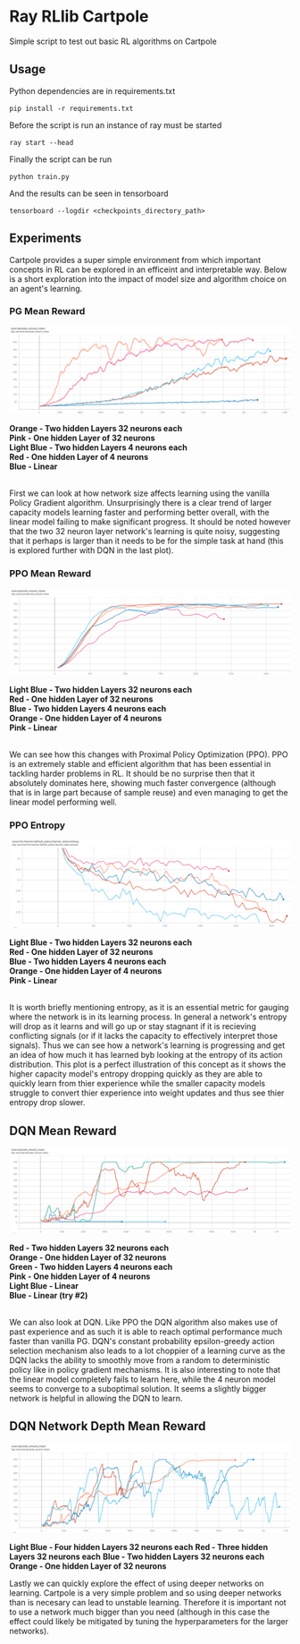 # Ray RLlib Cartpole

Simple script to test out basic RL algorithms on Cartpole

## Usage

Python dependencies are in requirements.txt

```
pip install -r requirements.txt
```

Before the script is run an instance of ray must be started

```
ray start --head
```

Finally the script can be run

```
python train.py
```

And the results can be seen in tensorboard 

```
tensorboard --logdir <checkpoints_directory_path>
```

## Experiments

Cartpole provides a super simple environment from which important concepts in RL can be explored in an efficeint and interpretable way. Below is a short exploration into the impact of model size and algorithm choice on an agent's learning.

### PG Mean Reward
![PG](Plots/PG_mean_reward.PNG)

**Orange - Two hidden Layers 32 neurons each**<br />
**Pink - One hidden Layer of 32 neurons**<br />
**Light Blue - Two hidden Layers 4 neurons each**<br />
**Red - One hidden Layer of 4 neurons**<br />
**Blue - Linear**<br />
<br />

First we can look at how network size affects learning using the vanilla Policy Gradient algorithm. Unsurprisingly there is a clear trend of larger capacity models learning faster and performing better overall, with the linear model failing to make significant progress. It should be noted however that the two 32 neuron layer network's learning is quite noisy, suggesting that it perhaps is larger than it needs to be for the simple task at hand (this is explored further with DQN in the last plot).

### PPO Mean Reward
![PPO](Plots/PPO_mean_reward.PNG)

**Light Blue - Two hidden Layers 32 neurons each**<br />
**Red - One hidden Layer of 32 neurons**<br />
**Blue - Two hidden Layers 4 neurons each**<br />
**Orange - One hidden Layer of 4 neurons**<br />
**Pink - Linear**<br />
<br />

We can see how this changes with Proximal Policy Optimization (PPO). PPO is an extremely stable and efficient algorithm that has been essential in tackling harder problems in RL. It should be no surprise then that it absolutely dominates here, showing much faster convergence (although that is in large part because of sample reuse) and even managing to get the linear model performing well. 

### PPO Entropy
![PPO Entropy](Plots/PPO_entropy.PNG)

**Light Blue - Two hidden Layers 32 neurons each**<br />
**Red - One hidden Layer of 32 neurons**<br />
**Blue - Two hidden Layers 4 neurons each**<br />
**Orange - One hidden Layer of 4 neurons**<br />
**Pink - Linear**<br />
<br />

It is worth briefly mentioning entropy, as it is an essential metric for gauging where the network is in its learning process. In general a network's entropy will drop as it learns and will go up or stay stagnant if it is recieving conflicting signals (or if it lacks the capacity to effectively interpret those signals). Thus we can see how a network's learning is progressing and get an idea of how much it has learned byb looking at the entropy of its action distribution. This plot is a perfect illustration of this concept as it shows the higher capacity model's entropy dropping quickly as they are able to quickly learn from thier experience while the smaller capacity models struggle to convert thier experience into weight updates and thus see thier entropy drop slower.

## DQN Mean Reward
![DQN](Plots/DQN_mean_reward.PNG)

**Red - Two hidden Layers 32 neurons each**<br />
**Orange - One hidden Layer of 32 neurons**<br />
**Green - Two hidden Layers 4 neurons each**<br />
**Pink - One hidden Layer of 4 neurons**<br />
**Light Blue - Linear**<br />
**Blue - Linear (try #2)**<br />
<br />

We can also look at DQN. Like PPO the DQN algorithm also makes use of past experience and as such it is able to reach optimal performance much faster than vanilla PG. DQN's constant probability epsilon-greedy action selection mechanism also leads to a lot choppier of a learning curve as the DQN lacks the ability to smoothly move from a random to deterministic policy like in policy gradient mechanisms. It is also interesting to note that the linear model completely fails to learn here, while the 4 neuron model seems to converge to a suboptimal solution. It seems a slightly bigger network is helpful in allowing the DQN to learn.

## DQN Network Depth Mean Reward
![DQN Sizes](Plots/DQN_mean_reward_sizes.PNG)

**Light Blue - Four hidden Layers 32 neurons each**
**Red - Three hidden Layers 32 neurons each**
**Blue - Two hidden Layers 32 neurons each**
**Orange - One hidden Layer of 32 neurons**
<br />

Lastly we can quickly explore the effect of using deeper networks on learning. Cartpole is a very simple problem and so using deeper networks than is necesary can lead to unstable learning. Therefore it is important not to use a network much bigger than you need (although in this case the effect could likely be mitigated by tuning the hyperparameters for the larger networks).
